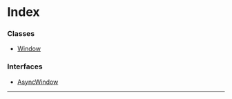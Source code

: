 

# Index

### Classes

* [Window](../classes/_api_window_.window.md)

### Interfaces

* [AsyncWindow](../interfaces/_api_window_.asyncwindow.md)

---

